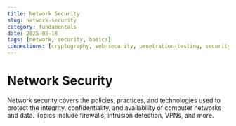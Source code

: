 ```yaml
---
title: Network Security
slug: network-security
category: fundamentals
date: 2025-05-18
tags: [network, security, basics]
connections: [cryptography, web-security, penetration-testing, security-architecture]
---
```


# Network Security

Network security covers the policies, practices, and technologies used to protect the integrity, confidentiality, and availability of computer networks and data. Topics include firewalls, intrusion detection, VPNs, and more.
